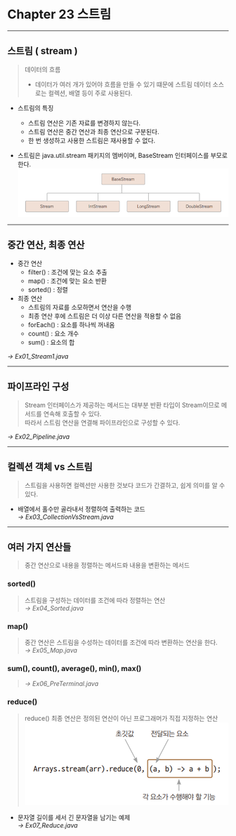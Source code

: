 # Chapter 23 스트림

---

## 스트림 ( stream )
> 데이터의 흐름  
> + 데이터가 여러 개가 있어야 흐름을 만들 수 있기 떄문에 스트림 데이터 소스로는 컬렉션, 배열 등이 주로 사용된다.

+ 스트림의 특징
  + 스트림 연산은 기존 자료를 변경하지 않는다.
  + 스트림 연산은 중간 연산과 최종 연산으로 구분된다.
  + 한 번 생성하고 사용한 스트림은 재사용할 수 없다.

 + 스트림은 java.util.stream 패키지의 멤버이며, BaseStream 인터페이스를 부모로 한다.
   ![strm.png](strm.png)

---

## 중간 연산, 최종 연산
+ 중간 연산
  + filter() : 조건에 맞는 요소 추출
  + map() : 조건에 맞는 요소 반환
  + sorted() :  정렬
+ 최종 연산
  + 스트림의 자료를 소모하면서 연산을 수행
  + 최종 연산 후에 스트림은 더 이상 다른 연산을 적용할 수 없음
  + forEach() : 요소를 하나씩 꺼내옴
  + count() : 요소 개수
  + sum() : 요소의 합

*→ Ex01_Stream1.java*

---

## 파이프라인 구성
> Stream 인터페이스가 제공하는 메서드는 대부분 반환 타입이 Stream이므로 메서드를 연속해 호출할 수 있다.  
> 따라서 스트림 연산을 연결해 파이프라인으로 구성할 수 있다.

*→ Ex02_Pipeline.java*

---

## 컬렉션 객체 vs 스트림
> 스트림을 사용하면 컬렉션만 사용한 것보다 코드가 간결하고, 쉽게 의미를 알 수 있다.  

+ 배열에서 홀수만 골라내서 정렬하여 출력하는 코드  
    *→ Ex03_CollectionVsStream.java*

---

## 여러 가지 연산들
> 중간 연산으로 내용을 정렬하는 메서드롸 내용을 변환하는 메서드

### sorted()
> 스트림을 구성하는 데이터를 조건에 따라 정렬하는 연산  
> *→ Ex04_Sorted.java*

### map()
> 중간 연산은 스트림을 수성하는 데이터를 조건에 따라 변환하는 연산을 한다.  
> *→ Ex05_Map.java*

### sum(), count(), average(), min(), max()
>*→ Ex06_PreTerminal.java*

### reduce()
> reduce() 최종 연산은 정의된 연산이 아닌 프로그래머가 직접 지정하는 연산  
  ![rdc.png](rdc.png)

+ 문자열 길이를 세서 긴 문자열을 남기는 예제  
  *→ Ex07_Reduce.java*